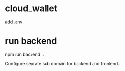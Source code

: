 # cloud_wallet

add .env

# run backend
npm run backend
..

Configure seprate sub domain for backend and frontend..

